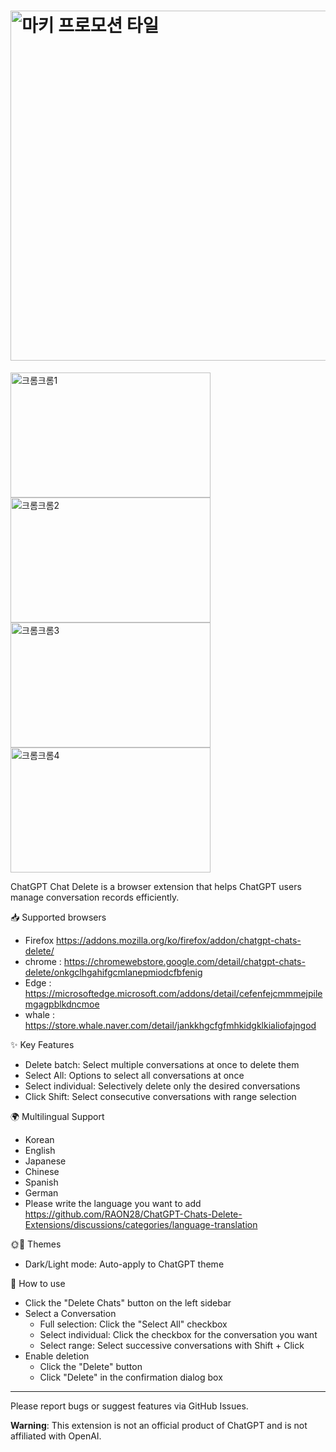 # <img width="1400" height="560" alt="마키 프로모션 타일" src="https://github.com/user-attachments/assets/a6f6b958-48d7-4ef6-8649-476ec2461427" />
<img width="320" height="200" alt="크롬크롬1" src="https://github.com/user-attachments/assets/e5a5e791-180d-4326-8131-10e4073694c3" /> 
<img width="320" height="200" alt="크롬크롬2" src="https://github.com/user-attachments/assets/d78653b0-eb92-4ef6-ae9d-867ab024857d" />
<img width="320" height="200" alt="크롬크롬3" src="https://github.com/user-attachments/assets/5e880289-b58a-4f10-9278-3e486beb1ec4" />
<img width="320" height="200" alt="크롬크롬4" src="https://github.com/user-attachments/assets/ef88f8c8-185b-4174-b85e-df716a73e372" />


ChatGPT Chat Delete is a browser extension that helps ChatGPT users manage conversation records efficiently.

📥 Supported browsers
- Firefox https://addons.mozilla.org/ko/firefox/addon/chatgpt-chats-delete/
- chrome : https://chromewebstore.google.com/detail/chatgpt-chats-delete/onkgclhgahifgcmlanepmiodcfbfenig
- Edge : https://microsoftedge.microsoft.com/addons/detail/cefenfejcmmmejpilemgagpblkdncmoe
- whale : https://store.whale.naver.com/detail/jankkhgcfgfmhkidgklkialiofajngod

✨ Key Features
- Delete batch: Select multiple conversations at once to delete them
- Select All: Options to select all conversations at once
- Select individual: Selectively delete only the desired conversations
- Click Shift: Select consecutive conversations with range selection

🌍 Multilingual Support
- Korean
- English
- Japanese
- Chinese
- Spanish
- German
- Please write the language you want to add
https://github.com/RAON28/ChatGPT-Chats-Delete-Extensions/discussions/categories/language-translation

🌞🌙 Themes
- Dark/Light mode: Auto-apply to ChatGPT theme

📖 How to use
- Click the "Delete Chats" button on the left sidebar
- Select a Conversation
   - Full selection: Click the "Select All" checkbox
   - Select individual: Click the checkbox for the conversation you want
   - Select range: Select successive conversations with Shift + Click
- Enable deletion
   - Click the "Delete" button
   - Click "Delete" in the confirmation dialog box

---

Please report bugs or suggest features via GitHub Issues.

**Warning**: This extension is not an official product of ChatGPT and is not affiliated with OpenAI.
